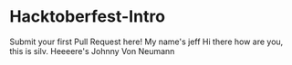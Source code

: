 # Hacktoberfest-Intro
Submit your first Pull Request here!
My name's jeff
Hi there how are you, this is silv.
Heeeere's Johnny Von Neumann
